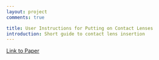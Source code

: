 ```yaml
---
layout: project
comments: true

title: User Instructions for Putting on Contact Lenses
introduction: Short guide to contact lens insertion
---
```


<a href="/data/projects/user_instructions.pdf"> Link to Paper </a>